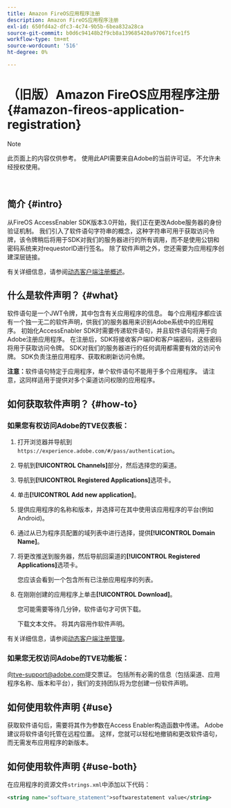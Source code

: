 ```yaml
---
title: Amazon FireOS应用程序注册
description: Amazon FireOS应用程序注册
exl-id: 650fd4a2-dfc3-4c74-9b5b-6bea832a28ca
source-git-commit: b0d6c94148b2f9cb8a139685420a970671fce1f5
workflow-type: tm+mt
source-wordcount: '516'
ht-degree: 0%

---
```


# （旧版）Amazon FireOS应用程序注册 {#amazon-fireos-application-registration}

>[!NOTE]
>
>此页面上的内容仅供参考。 使用此API需要来自Adobe的当前许可证。 不允许未经授权使用。

</br>

## 简介 {#intro}

从FireOS AccessEnabler SDK版本3.0开始，我们正在更改Adobe服务器的身份验证机制。 我们引入了软件语句字符串的概念，这种字符串可用于获取访问令牌，该令牌稍后将用于SDK对我们的服务器进行的所有调用，而不是使用公钥和密码系统来对requestorID进行签名。 除了软件声明之外，您还需要为应用程序创建深层链接。

有关详细信息，请参阅[动态客户端注册概述](../../../rest-apis/rest-api-dcr/dynamic-client-registration-overview.md)。

## 什么是软件声明？ {#what}

软件语句是一个JWT令牌，其中包含有关应用程序的信息。 每个应用程序都应该有一个独一无二的软件声明，供我们的服务器用来识别Adobe系统中的应用程序。 初始化AccessEnabler SDK时需要传递软件语句，并且软件语句将用于向Adobe注册应用程序。 在注册后，SDK将接收客户端ID和客户端密码，这些密码将用于获取访问令牌。 SDK对我们的服务器进行的任何调用都需要有效的访问令牌。 SDK负责注册应用程序、获取和刷新访问令牌。

**注意：**&#x200B;软件语句特定于应用程序，单个软件语句不能用于多个应用程序。 请注意，这同样适用于提供对多个渠道访问权限的应用程序。

## 如何获取软件声明？ {#how-to}

### 如果您有权访问Adobe的TVE仪表板：

1. 打开浏览器并导航到`https://experience.adobe.com/#/pass/authentication`。

1. 导航到&#x200B;**[!UICONTROL Channels]**&#x200B;部分，然后选择您的渠道。

1. 导航到&#x200B;**[!UICONTROL Registered Applications]**&#x200B;选项卡。

1. 单击&#x200B;**[!UICONTROL Add new application]**。

1. 提供应用程序的名称和版本，并选择可在其中使用该应用程序的平台(例如Android)。

1. 通过从已为程序员配置的域列表中进行选择，提供&#x200B;**[!UICONTROL Domain Name]**。

1. 将更改推送到服务器，然后导航回渠道的&#x200B;**[!UICONTROL Registered Applications]**&#x200B;选项卡。

   您应该会看到一个包含所有已注册应用程序的列表。

1. 在刚刚创建的应用程序上单击&#x200B;**[!UICONTROL Download]**。

   您可能需要等待几分钟，软件语句才可供下载。

   下载文本文件。 将其内容用作软件声明。

有关详细信息，请参阅[动态客户端注册管理](../../../rest-apis/rest-api-dcr/dynamic-client-registration-overview.md#dynamic-client-registration-management)。

### 如果您无权访问Adobe的TVE功能板：

向[tve-support@adobe.com](mailto:tve-support@adobe.com)提交票证。 包括所有必需的信息（包括渠道、应用程序名称、版本和平台），我们的支持团队将为您创建一份软件声明。

## 如何使用软件声明 {#use}

获取软件语句后，需要将其作为参数在Access Enabler构造函数中传递。 Adobe建议将软件语句托管在远程位置。 这样，您就可以轻松地撤销和更改软件语句，而无需发布应用程序的新版本。

## 如何使用软件声明 {#use-both}

在应用程序的资源文件`strings.xml`中添加以下代码：

```XML
<string name="software_statement">softwarestatement value</string>
```
